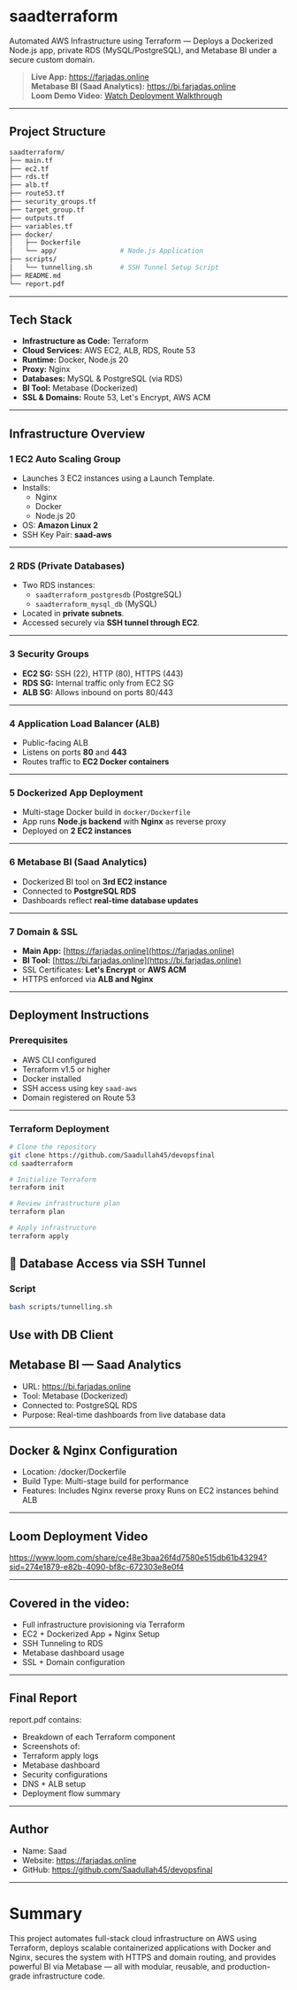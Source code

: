 # saadterraform

Automated AWS Infrastructure using Terraform — Deploys a Dockerized Node.js app, private RDS (MySQL/PostgreSQL), and Metabase BI under a secure custom domain.

> **Live App:** https://farjadas.online  
> **Metabase BI (Saad Analytics):** https://bi.farjadas.online  
> **Loom Demo Video:** [Watch Deployment Walkthrough](https://www.loom.com/share/ce48e3baa26f4d7580e515db61b43294?sid=274e1879-e82b-4090-bf8c-672303e8e0f4)

---

## Project Structure

```bash
saadterraform/
├── main.tf
├── ec2.tf
├── rds.tf
├── alb.tf
├── route53.tf
├── security_groups.tf
├── target_group.tf
├── outputs.tf
├── variables.tf
├── docker/
│   ├── Dockerfile
│   └── app/                # Node.js Application
├── scripts/
│   └── tunnelling.sh       # SSH Tunnel Setup Script
├── README.md
└── report.pdf
```

---

## Tech Stack

- **Infrastructure as Code:** Terraform  
- **Cloud Services:** AWS EC2, ALB, RDS, Route 53  
- **Runtime:** Docker, Node.js 20  
- **Proxy:** Nginx  
- **Databases:** MySQL & PostgreSQL (via RDS)  
- **BI Tool:** Metabase (Dockerized)  
- **SSL & Domains:** Route 53, Let's Encrypt, AWS ACM  

---

##  Infrastructure Overview

### 1️ EC2 Auto Scaling Group

- Launches 3 EC2 instances using a Launch Template.
- Installs:
  - Nginx
  - Docker
  - Node.js 20
- OS: **Amazon Linux 2**
- SSH Key Pair: **saad-aws**

---

### 2️ RDS (Private Databases)

- Two RDS instances:
  - `saadterraform_postgresdb` (PostgreSQL)
  - `saadterraform_mysql_db` (MySQL)
- Located in **private subnets**.
- Accessed securely via **SSH tunnel through EC2**.

---

### 3️ Security Groups

- **EC2 SG:** SSH (22), HTTP (80), HTTPS (443)  
- **RDS SG:** Internal traffic only from EC2 SG  
- **ALB SG:** Allows inbound on ports 80/443  

---

### 4️ Application Load Balancer (ALB)

- Public-facing ALB
- Listens on ports **80** and **443**
- Routes traffic to **EC2 Docker containers**

---

### 5️ Dockerized App Deployment

- Multi-stage Docker build in `docker/Dockerfile`
- App runs **Node.js backend** with **Nginx** as reverse proxy
- Deployed on **2 EC2 instances**

---

### 6️ Metabase BI (Saad Analytics)

- Dockerized BI tool on **3rd EC2 instance**
- Connected to **PostgreSQL RDS**
- Dashboards reflect **real-time database updates**

---

### 7️ Domain & SSL

- **Main App:** [https://farjadas.online](https://farjadas.online)  
- **BI Tool:** [https://bi.farjadas.online](https://bi.farjadas.online)  
- SSL Certificates: **Let's Encrypt** or **AWS ACM**  
- HTTPS enforced via **ALB and Nginx**

---

##  Deployment Instructions

###  Prerequisites

- AWS CLI configured
- Terraform v1.5 or higher
- Docker installed
- SSH access using key `saad-aws`
- Domain registered on Route 53

---

###  Terraform Deployment

```bash
# Clone the repository
git clone https://github.com/Saadullah45/devopsfinal
cd saadterraform

# Initialize Terraform
terraform init

# Review infrastructure plan
terraform plan

# Apply infrastructure
terraform apply
```


## 🔌 Database Access via SSH Tunnel

### Script

```bash
bash scripts/tunnelling.sh
```

##  Use with DB Client

## Metabase BI — Saad Analytics
- URL: https://bi.farjadas.online
- Tool: Metabase (Dockerized)
- Connected to: PostgreSQL RDS
- Purpose: Real-time dashboards from live database data

---

## Docker & Nginx Configuration
- Location: /docker/Dockerfile
- Build Type: Multi-stage build for performance
- Features:
Includes Nginx reverse proxy
Runs on EC2 instances behind ALB

---

## Loom Deployment Video
https://www.loom.com/share/ce48e3baa26f4d7580e515db61b43294?sid=274e1879-e82b-4090-bf8c-672303e8e0f4

---

## Covered in the video:
- Full infrastructure provisioning via Terraform
- EC2 + Dockerized App + Nginx Setup
- SSH Tunneling to RDS
- Metabase dashboard usage
- SSL + Domain configuration

---

## Final Report
report.pdf contains:
- Breakdown of each Terraform component
- Screenshots of:
- Terraform apply logs
- Metabase dashboard
- Security configurations
- DNS + ALB setup
- Deployment flow summary

---

## Author
- Name: Saad
- Website: https://farjadas.online
- GitHub: https://github.com/Saadullah45/devopsfinal

---

# Summary
This project automates full-stack cloud infrastructure on AWS using Terraform, deploys scalable containerized applications with Docker and Nginx, secures the system with HTTPS and domain routing, and provides powerful BI via Metabase — all with modular, reusable, and production-grade infrastructure code.
